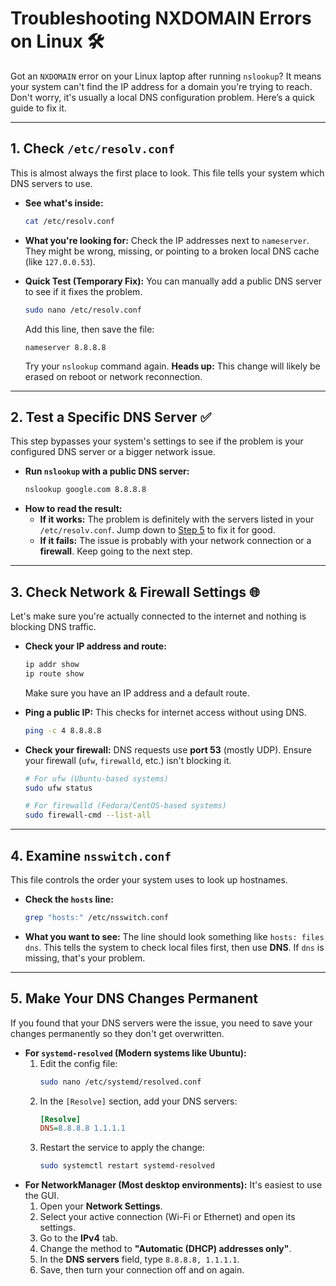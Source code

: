 # Troubleshooting NXDOMAIN Errors on Linux 🛠️

Got an `NXDOMAIN` error on your Linux laptop after running `nslookup`? It means your system can't find the IP address for a domain you're trying to reach. Don't worry, it's usually a local DNS configuration problem. Here’s a quick guide to fix it.

-----

## 1\. Check `/etc/resolv.conf`

This is almost always the first place to look. This file tells your system which DNS servers to use.

  * **See what's inside:**

    ```bash
    cat /etc/resolv.conf
    ```

  * **What you're looking for:** Check the IP addresses next to `nameserver`. They might be wrong, missing, or pointing to a broken local DNS cache (like `127.0.0.53`).

  * **Quick Test (Temporary Fix):** You can manually add a public DNS server to see if it fixes the problem.

    ```bash
    sudo nano /etc/resolv.conf
    ```

    Add this line, then save the file:

    ```
    nameserver 8.8.8.8
    ```

    Try your `nslookup` command again. **Heads up:** This change will likely be erased on reboot or network reconnection.

-----

## 2\. Test a Specific DNS Server ✅

This step bypasses your system's settings to see if the problem is your configured DNS server or a bigger network issue.

  * **Run `nslookup` with a public DNS server:**
    ```bash
    nslookup google.com 8.8.8.8
    ```
  * **How to read the result:**
      * **If it works:** The problem is definitely with the servers listed in your `/etc/resolv.conf`. Jump down to [Step 5](https://www.google.com/search?q=%235-make-your-dns-changes-permanent) to fix it for good.
      * **If it fails:** The issue is probably with your network connection or a **firewall**. Keep going to the next step.

-----

## 3\. Check Network & Firewall Settings 🌐

Let's make sure you're actually connected to the internet and nothing is blocking DNS traffic.

  * **Check your IP address and route:**

    ```bash
    ip addr show
    ip route show
    ```

    Make sure you have an IP address and a default route.

  * **Ping a public IP:** This checks for internet access without using DNS.

    ```bash
    ping -c 4 8.8.8.8
    ```

  * **Check your firewall:** DNS requests use **port 53** (mostly UDP). Ensure your firewall (`ufw`, `firewalld`, etc.) isn't blocking it.

    ```bash
    # For ufw (Ubuntu-based systems)
    sudo ufw status

    # For firewalld (Fedora/CentOS-based systems)
    sudo firewall-cmd --list-all
    ```

-----

## 4\. Examine `nsswitch.conf`

This file controls the order your system uses to look up hostnames.

  * **Check the `hosts` line:**
    ```bash
    grep "hosts:" /etc/nsswitch.conf
    ```
  * **What you want to see:** The line should look something like `hosts: files dns`. This tells the system to check local files first, then use **DNS**. If `dns` is missing, that's your problem.

-----

## 5\. Make Your DNS Changes Permanent

If you found that your DNS servers were the issue, you need to save your changes permanently so they don't get overwritten.

  * **For `systemd-resolved` (Modern systems like Ubuntu):**
    1.  Edit the config file:
        ```bash
        sudo nano /etc/systemd/resolved.conf
        ```
    2.  In the `[Resolve]` section, add your DNS servers:
        ```ini
        [Resolve]
        DNS=8.8.8.8 1.1.1.1
        ```
    3.  Restart the service to apply the change:
        ```bash
        sudo systemctl restart systemd-resolved
        ```
  * **For NetworkManager (Most desktop environments):**
    It's easiest to use the GUI.
    1.  Open your **Network Settings**.
    2.  Select your active connection (Wi-Fi or Ethernet) and open its settings.
    3.  Go to the **IPv4** tab.
    4.  Change the method to **"Automatic (DHCP) addresses only"**.
    5.  In the **DNS servers** field, type `8.8.8.8, 1.1.1.1`.
    6.  Save, then turn your connection off and on again.